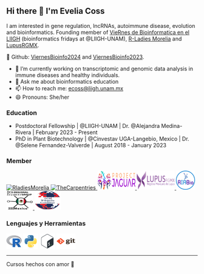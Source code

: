 ## Hi there 👋 I'm Evelia Coss

I am interested in gene regulation, lncRNAs, autoimmune disease, evolution and bioinformatics. Founding member of [VieRnes de Bioinformatica en el LIIGH](https://viernesbioinformatica.github.io/) (bioinformatics fridays at @LIIGH-UNAM), [R-Ladies Morelia](https://r-ladies-morelia.github.io/) and [LupusRGMX](https://lupusrgmx.liigh.unam.mx/quienes-somos.html).

🌟 Github: [ViernesBioinfo2024](https://github.com/EveliaCoss/ViernesBioinfo2024) and [ViernesBioinfo2023](https://github.com/EveliaCoss/ViernesBioinfo2023).

- 🔭 I’m currently working on transcriptomic and genomic data analysis in immune diseases and healthy individuals. 
- 💬 Ask me about bioinformatics education
- 📫 How to reach me: ecoss@liigh.unam.mx
- 😄 Pronouns: She/her

### Education

- Postdoctoral Fellowship | @LIIGH-UNAM | Dr. @Alejandra Medina-Rivera | February 2023 - Present
- PhD in Plant Biotechnology | @Cinvestav UGA-Langebio, Mexico | Dr. @Selene Fernandez-Valverde | August 2018 - January 2023

### Member

<a href="https://r-ladies-morelia.github.io/" target="blank">
  <img src="https://r-ladies-morelia.github.io/img/logo-rladies.jpeg" alt="RladiesMorelia"
      width="100" height="50" /> </a>
<a href="https://carpentries.org/index.html" target="blank">
  <img src="https://carpentries.org/assets/img/TheCarpentries.svg" alt="TheCarpentries"
      width="70" height="50" /> </a>
<a href="https://jaguar.liigh.unam.mx/" target="blank">
  <img src="https://github.com/EveliaCoss/EveliaCoss/blob/main/icons/Jaguar_logo.png" alt="JAGUAR"
      width="100" height="50" /> </a>
<a href="https://lupusrgmx.liigh.unam.mx/quienes-somos.html" target="blank">
  <img src="https://github.com/EveliaCoss/EveliaCoss/blob/main/icons/lupus_logo.png" alt="LupusRGMX"
      width="100" height="50" /> </a>
<a href="https://x.com/riabionet" target="blank">
  <img src="https://github.com/EveliaCoss/EveliaCoss/blob/main/icons/riabio_logo.jpg" alt="Riabio"
      width="50" height="50" /> </a>
<a href="https://rsg-mexico.iscbsc.org/" target="blank">
  <img src="https://github.com/EveliaCoss/EveliaCoss/blob/main/icons/rsgMexico.jpeg" alt="ISCB-RSGMexico"
      width="70" height="50" /> </a>
<a href="https://x.com/iscbwikiteam" target="blank">
  <img src="https://github.com/EveliaCoss/EveliaCoss/blob/main/icons/iscb_wikipedia.jpg" alt="ISCB-WikipediaComm"
      width="70" height="50" /> </a>
      
### Lenguajes y Herramientas
<p align="left"> <img
      src="https://raw.githubusercontent.com/devicons/devicon/master/icons/r/r-original.svg"
      alt="R" width="40" height="40" />
     <img src="https://raw.githubusercontent.com/devicons/devicon/master/icons/python/python-original.svg" alt="python"
      width="40" height="40" />
     <img src="https://raw.githubusercontent.com/devicons/devicon/master/icons/bash/bash-original.svg" alt="bash"
      width="40" height="40" /> 
      <img src="https://raw.githubusercontent.com/devicons/devicon/master/icons/git/git-original-wordmark.svg" alt="git" width="50" height="40" /> 
</p>

-----------------------------------------------
Cursos hechos con amor 💜
